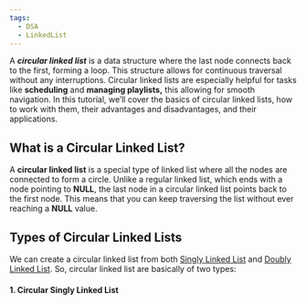 ```yaml
---
tags:
  - DSA
  - LinkedList
---
```

A ***circular linked list*** is a data structure where the last node connects back to the first, forming a loop. This structure allows for continuous traversal without any interruptions. Circular linked lists are especially helpful for tasks like **scheduling** and **managing playlists,** this allowing for smooth navigation. In this tutorial, we’ll cover the basics of circular linked lists, how to work with them, their advantages and disadvantages, and their applications.
## What is a Circular Linked List?
A **circular linked list** is a special type of linked list where all the nodes are connected to form a circle. Unlike a regular linked list, which ends with a node pointing to **NULL**, the last node in a circular linked list points back to the first node. This means that you can keep traversing the list without ever reaching a **NULL** value.
## Types of Circular Linked Lists
We can create a circular linked list from both [Singly Linked List](../Singly%20Linked%20List/Singly%20Linked%20List.md) and [Doubly Linked List](../Doubly%20Linked%20List/Doubly%20Linked%20List.md). So, circular linked list are basically of two types:
#### 1. Circular Singly Linked List
